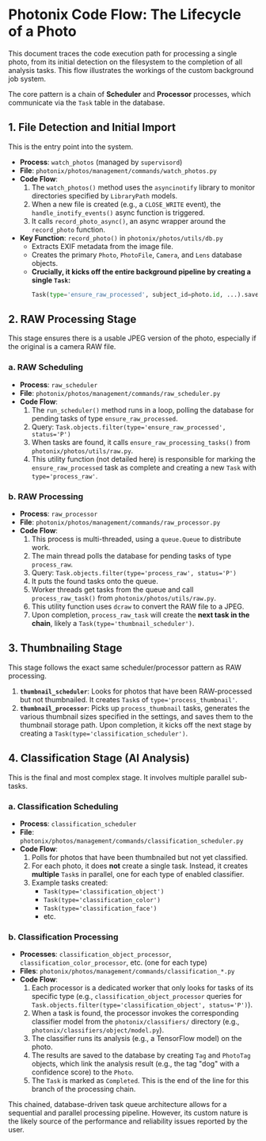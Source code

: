 # Photonix Code Flow: The Lifecycle of a Photo

This document traces the code execution path for processing a single photo, from its initial detection on the filesystem to the completion of all analysis tasks. This flow illustrates the workings of the custom background job system.

The core pattern is a chain of **Scheduler** and **Processor** processes, which communicate via the `Task` table in the database.

## 1. File Detection and Initial Import

This is the entry point into the system.

*   **Process**: `watch_photos` (managed by `supervisord`)
*   **File**: `photonix/photos/management/commands/watch_photos.py`
*   **Code Flow**:
    1.  The `watch_photos()` method uses the `asyncinotify` library to monitor directories specified by `LibraryPath` models.
    2.  When a new file is created (e.g., a `CLOSE_WRITE` event), the `handle_inotify_events()` async function is triggered.
    3.  It calls `record_photo_async()`, an async wrapper around the `record_photo` function.
*   **Key Function**: `record_photo()` in `photonix/photos/utils/db.py`
    *   Extracts EXIF metadata from the image file.
    *   Creates the primary `Photo`, `PhotoFile`, `Camera`, and `Lens` database objects.
    *   **Crucially, it kicks off the entire background pipeline by creating a single `Task`:**
        ```python
        Task(type='ensure_raw_processed', subject_id=photo.id, ...).save()
        ```

## 2. RAW Processing Stage

This stage ensures there is a usable JPEG version of the photo, especially if the original is a camera RAW file.

### a. RAW Scheduling

*   **Process**: `raw_scheduler`
*   **File**: `photonix/photos/management/commands/raw_scheduler.py`
*   **Code Flow**:
    1.  The `run_scheduler()` method runs in a loop, polling the database for pending tasks of type `ensure_raw_processed`.
    2.  Query: `Task.objects.filter(type='ensure_raw_processed', status='P')`
    3.  When tasks are found, it calls `ensure_raw_processing_tasks()` from `photonix/photos/utils/raw.py`.
    4.  This utility function (not detailed here) is responsible for marking the `ensure_raw_processed` task as complete and creating a new `Task` with `type='process_raw'`.

### b. RAW Processing

*   **Process**: `raw_processor`
*   **File**: `photonix/photos/management/commands/raw_processor.py`
*   **Code Flow**:
    1.  This process is multi-threaded, using a `queue.Queue` to distribute work.
    2.  The main thread polls the database for pending tasks of type `process_raw`.
    3.  Query: `Task.objects.filter(type='process_raw', status='P')`
    4.  It puts the found tasks onto the queue.
    5.  Worker threads get tasks from the queue and call `process_raw_task()` from `photonix/photos/utils/raw.py`.
    6.  This utility function uses `dcraw` to convert the RAW file to a JPEG.
    7.  Upon completion, `process_raw_task` will create the **next task in the chain**, likely a `Task(type='thumbnail_scheduler')`.

## 3. Thumbnailing Stage

This stage follows the exact same scheduler/processor pattern as RAW processing.

1.  **`thumbnail_scheduler`**: Looks for photos that have been RAW-processed but not thumbnailed. It creates `Task`s of `type='process_thumbnail'`.
2.  **`thumbnail_processor`**: Picks up `process_thumbnail` tasks, generates the various thumbnail sizes specified in the settings, and saves them to the thumbnail storage path. Upon completion, it kicks off the next stage by creating a `Task(type='classification_scheduler')`.

## 4. Classification Stage (AI Analysis)

This is the final and most complex stage. It involves multiple parallel sub-tasks.

### a. Classification Scheduling

*   **Process**: `classification_scheduler`
*   **File**: `photonix/photos/management/commands/classification_scheduler.py`
*   **Code Flow**:
    1.  Polls for photos that have been thumbnailed but not yet classified.
    2.  For each photo, it does **not** create a single task. Instead, it creates **multiple** `Task`s in parallel, one for each type of enabled classifier.
    3.  Example tasks created:
        *   `Task(type='classification_object')`
        *   `Task(type='classification_color')`
        *   `Task(type='classification_face')`
        *   etc.

### b. Classification Processing

*   **Processes**: `classification_object_processor`, `classification_color_processor`, etc. (one for each type)
*   **Files**: `photonix/photos/management/commands/classification_*.py`
*   **Code Flow**:
    1.  Each processor is a dedicated worker that only looks for tasks of its specific type (e.g., `classification_object_processor` queries for `Task.objects.filter(type='classification_object', status='P')`).
    2.  When a task is found, the processor invokes the corresponding classifier model from the `photonix/classifiers/` directory (e.g., `photonix/classifiers/object/model.py`).
    3.  The classifier runs its analysis (e.g., a TensorFlow model) on the photo.
    4.  The results are saved to the database by creating `Tag` and `PhotoTag` objects, which link the analysis result (e.g., the tag "dog" with a confidence score) to the `Photo`.
    5.  The `Task` is marked as `Completed`. This is the end of the line for this branch of the processing chain.

This chained, database-driven task queue architecture allows for a sequential and parallel processing pipeline. However, its custom nature is the likely source of the performance and reliability issues reported by the user.
